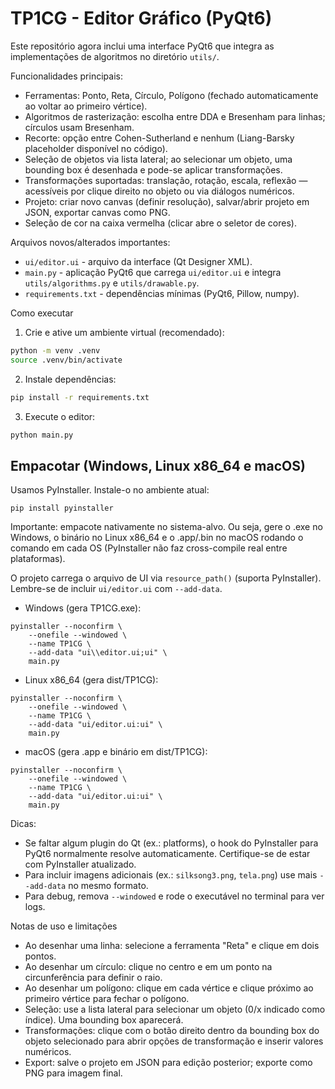 # TP1CG - Editor Gráfico (PyQt6)

Este repositório agora inclui uma interface PyQt6 que integra as implementações de algoritmos no diretório `utils/`.

Funcionalidades principais:
- Ferramentas: Ponto, Reta, Círculo, Polígono (fechado automaticamente ao voltar ao primeiro vértice).
- Algoritmos de rasterização: escolha entre DDA e Bresenham para linhas; círculos usam Bresenham.
- Recorte: opção entre Cohen-Sutherland e nenhum (Liang-Barsky placeholder disponível no código).
- Seleção de objetos via lista lateral; ao selecionar um objeto, uma bounding box é desenhada e pode-se aplicar transformações.
- Transformações suportadas: translação, rotação, escala, reflexão — acessíveis por clique direito no objeto ou via diálogos numéricos.
- Projeto: criar novo canvas (definir resolução), salvar/abrir projeto em JSON, exportar canvas como PNG.
- Seleção de cor na caixa vermelha (clicar abre o seletor de cores).

Arquivos novos/alterados importantes:
- `ui/editor.ui` - arquivo da interface (Qt Designer XML).
- `main.py` - aplicação PyQt6 que carrega `ui/editor.ui` e integra `utils/algorithms.py` e `utils/drawable.py`.
- `requirements.txt` - dependências mínimas (PyQt6, Pillow, numpy).

Como executar

1. Crie e ative um ambiente virtual (recomendado):

```bash
python -m venv .venv
source .venv/bin/activate
```

2. Instale dependências:

```bash
pip install -r requirements.txt
```

3. Execute o editor:

```bash
python main.py
```

## Empacotar (Windows, Linux x86_64 e macOS)

Usamos PyInstaller. Instale-o no ambiente atual:

```
pip install pyinstaller
```

Importante: empacote nativamente no sistema-alvo. Ou seja, gere o .exe no Windows, o binário no Linux x86_64 e o .app/.bin no macOS rodando o comando em cada OS (PyInstaller não faz cross-compile real entre plataformas).

O projeto carrega o arquivo de UI via `resource_path()` (suporta PyInstaller). Lembre-se de incluir `ui/editor.ui` com `--add-data`.

- Windows (gera TP1CG.exe):

```
pyinstaller --noconfirm \
	--onefile --windowed \
	--name TP1CG \
	--add-data "ui\\editor.ui;ui" \
	main.py
```

- Linux x86_64 (gera dist/TP1CG):

```
pyinstaller --noconfirm \
	--onefile --windowed \
	--name TP1CG \
	--add-data "ui/editor.ui:ui" \
	main.py
```

- macOS (gera .app e binário em dist/TP1CG):

```
pyinstaller --noconfirm \
	--onefile --windowed \
	--name TP1CG \
	--add-data "ui/editor.ui:ui" \
	main.py
```

Dicas:
- Se faltar algum plugin do Qt (ex.: platforms), o hook do PyInstaller para PyQt6 normalmente resolve automaticamente. Certifique-se de estar com PyInstaller atualizado.
- Para incluir imagens adicionais (ex.: `silksong3.png`, `tela.png`) use mais `--add-data` no mesmo formato.
- Para debug, remova `--windowed` e rode o executável no terminal para ver logs.

Notas de uso e limitações
- Ao desenhar uma linha: selecione a ferramenta "Reta" e clique em dois pontos.
- Ao desenhar um círculo: clique no centro e em um ponto na circunferência para definir o raio.
- Ao desenhar um polígono: clique em cada vértice e clique próximo ao primeiro vértice para fechar o polígono.
- Seleção: use a lista lateral para selecionar um objeto (0/x indicado como índice). Uma bounding box aparecerá.
- Transformações: clique com o botão direito dentro da bounding box do objeto selecionado para abrir opções de transformação e inserir valores numéricos.
- Export: salve o projeto em JSON para edição posterior; exporte como PNG para imagem final.
